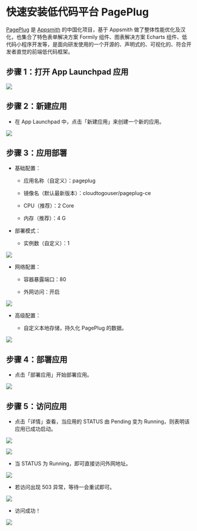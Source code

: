 # 快速安装低代码平台 PagePlug

[PagePlug](https://github.com/cloudtogo/pageplug) 是 [Appsmith](https://github.com/appsmithorg/appsmith) 的中国化项目，基于 Appsmith 做了整体性能优化及汉化，也集合了特色表单解决方案 Formily 组件、图表解决方案 Echarts 组件、低代码小程序开发等，是面向研发使用的一个开源的、声明式的、可视化的、符合开发者直觉的前端低代码框架。

## 步骤 1：打开 App Launchpad 应用

![](../image/pageplug-1.png)

## 步骤 2：新建应用

- 在 App Launchpad 中，点击「新建应用」来创建一个新的应用。

![](../image/pageplug-2.png)

## 步骤 3：应用部署

- 基础配置：
  
  - 应用名称（自定义）：pageplug
  
  - 镜像名（默认最新版本）：cloudtogouser/pageplug-ce
  
  - CPU（推荐）：2 Core
  
  - 内存（推荐）：4 G

- 部署模式：
  
  - 实例数（自定义）：1

![](../image/pageplug-3.png)

- 网络配置：
  
  - 容器暴露端口：80
  
  - 外网访问：开启

![](../image/pageplug-4.png)

- 高级配置：
  
  - 自定义本地存储，持久化 PagePlug 的数据。

![](../image/pageplug-5.png)

## 步骤 4：部署应用

- 点击「部署应用」开始部署应用。

![](../image/pageplug-6.png)

## 步骤 5：访问应用

- 点击「详情」查看，当应用的 STATUS 由 Pending 变为 Running，则表明该应用已成功启动。

![](../image/pageplug-7.png)

![](../image/pageplug-8.png)

- 当 STATUS 为 Running，即可直接访问外网地址。

![](../image/pageplug-9.png)

- 若访问出现 503 异常，等待一会重试即可。

![](../image/pageplug-10.png)

- 访问成功！

![](../image/pageplug-11.png)
